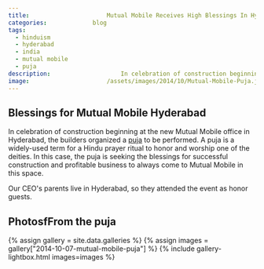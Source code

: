 ```yaml
---
title:						Mutual Mobile Receives High Blessings In Hyderabad
categories:				blog
tags:
  - hinduism
  - hyderabad
  - india
  - mutual mobile
  - puja
description:					In celebration of construction beginning at the new Mutual Mobile office in Hyderabad, the builders organized a puja to be performed.
image:						/assets/images/2014/10/Mutual-Mobile-Puja.jpg
---
```


## Blessings for Mutual Mobile Hyderabad

In celebration of construction beginning at the new Mutual Mobile office in Hyderabad, the builders organized a [puja](https://en.wikipedia.org/wiki/Puja_(Hinduism)) to be performed. A puja is a widely-used term for a Hindu prayer ritual to honor and worship one of the deities. In this case, the puja is seeking the blessings for successful construction and profitable business to always come to Mutual Mobile in this space.

Our CEO's parents live in Hyderabad, so they attended the event as honor guests.

## PhotosfFrom the puja

{% assign gallery = site.data.galleries %}
{% assign images = gallery["2014-10-07-mutual-mobile-puja"] %}
{% include gallery-lightbox.html images=images %}